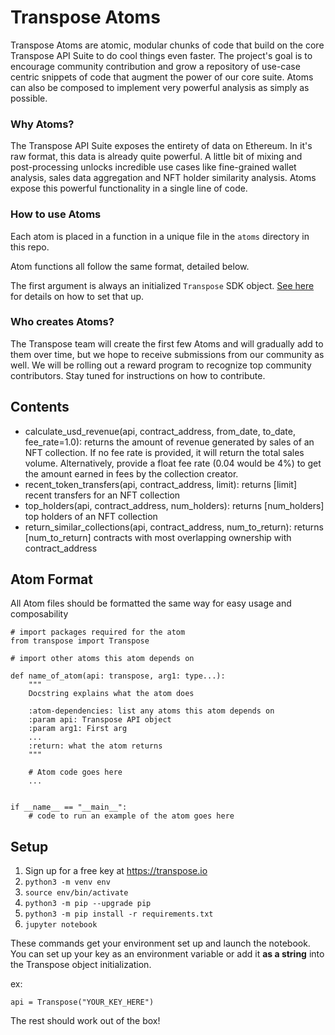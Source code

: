 # Transpose Atoms

Transpose Atoms are atomic, modular chunks of code that build on the core Transpose API Suite to do cool things even faster. The project's goal is to encourage community contribution and grow a repository of use-case centric snippets of code that augment the power of our core suite. Atoms can also be composed to implement very powerful analysis as simply as possible.

### Why Atoms?

The Transpose API Suite exposes the entirety of data on Ethereum. In it's raw format, this data is already quite powerful. A little bit of mixing and post-processing unlocks incredible use cases like fine-grained wallet analysis, sales data aggregation and NFT holder similarity analysis. Atoms expose this powerful functionality in a single line of code.

### How to use Atoms
Each atom is placed in a function in a unique file in the `atoms` directory in this repo.

Atom functions all follow the same format, detailed below.

The first argument is always an initialized `Transpose` SDK object. [See here](https://github.com/TransposeData/transpose-python-sdk) for details on how to set that up.

### Who creates Atoms?
The Transpose team will create the first few Atoms and will gradually add to them over time, but we hope to receive submissions from our community as well. We will be rolling out a reward program to recognize top community contributors. Stay tuned for instructions on how to contribute.

## Contents
- calculate_usd_revenue(api, contract_address, from_date, to_date, fee_rate=1.0): returns the amount of revenue generated by sales of an NFT collection. If no fee rate is provided, it will return the total sales volume. Alternatively, provide a float fee rate (0.04 would be 4%) to get the amount earned in fees by the collection creator. 
- recent_token_transfers(api, contract_address, limit): returns [limit] recent transfers for an NFT collection
- top_holders(api, contract_address, num_holders): returns [num_holders] top holders of an NFT collection
- return_similar_collections(api, contract_address, num_to_return): returns [num_to_return] contracts with most overlapping ownership with contract_address

## Atom Format
All Atom files should be formatted the same way for easy usage and composability
```
# import packages required for the atom
from transpose import Transpose

# import other atoms this atom depends on

def name_of_atom(api: transpose, arg1: type...):
    """
    Docstring explains what the atom does

    :atom-dependencies: list any atoms this atom depends on
    :param api: Transpose API object
    :param arg1: First arg
    ...
    :return: what the atom returns 
    """

    # Atom code goes here
    ...


if __name__ == "__main__":
    # code to run an example of the atom goes here
```


## Setup
1. Sign up for a free key at https://transpose.io 
2. `python3 -m venv env`
3. `source env/bin/activate`
4. `python3 -m pip --upgrade pip`
5. `python3 -m pip install -r requirements.txt`
6. `jupyter notebook`

These commands get your environment set up and launch the notebook. You can set up your key as an environment variable or add it **as a string** into the Transpose object initialization.

ex:

`api = Transpose("YOUR_KEY_HERE")`

The rest should work out of the box!
